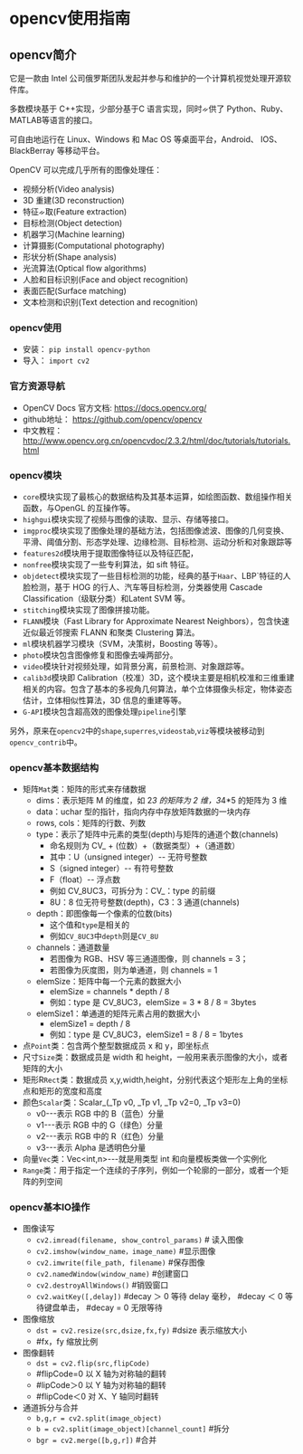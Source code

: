 # opencv使用指南

## opencv简介

它是一款由 Intel 公司俄罗斯团队发起并参与和维护的一个计算机视觉处理开源软件库。

多数模块基于 C++实现，少部分基于C 语言实现，同时ᨀ供了 Python、Ruby、MATLAB等语言的接口。

可自由地运行在 Linux、Windows 和 Mac OS 等桌面平台，Android、 IOS、BlackBerray 等移动平台。

OpenCV 可以完成几乎所有的图像处理任：

- 视频分析(Video analysis)
- 3D 重建(3D reconstruction)
- 特征ᨀ取(Feature extraction)
- 目标检测(Object detection)
- 机器学习(Machine learning)
- 计算摄影(Computational photography)
- 形状分析(Shape analysis)
- 光流算法(Optical flow algorithms)
- 人脸和目标识别(Face and object recognition)
- 表面匹配(Surface matching)
- 文本检测和识别(Text detection and recognition)

### opencv使用

- 安装： `pip install opencv-python`
- 导入： `import cv2`

### 官方资源导航

- OpenCV Docs 官方文档: <https://docs.opencv.org/>
- github地址： <https://github.com/opencv/opencv>
- 中文教程：<http://www.opencv.org.cn/opencvdoc/2.3.2/html/doc/tutorials/tutorials.html>

### opencv模块

- `core`模块实现了最核心的数据结构及其基本运算，如绘图函数、数组操作相关函数，与OpenGL 的互操作等。
- `highgui`模块实现了视频与图像的读取、显示、存储等接口。
- `imgproc`模块实现了图像处理的基础方法，包括图像滤波、图像的几何变换、平滑、阈值分割、形态学处理、边缘检测、目标检测、运动分析和对象跟踪等
- `features2d`模块用于提取图像特征以及特征匹配，
- `nonfree`模块实现了一些专利算法，如 sift 特征。
- `objdetect`模块实现了一些目标检测的功能，经典的基于`Haar`、LBP`特征的人脸检测，基于 HOG 的行人、汽车等目标检测，分类器使用 Cascade Classification（级联分类）和Latent SVM 等。
- `stitching`模块实现了图像拼接功能。
- `FLANN`模块（Fast Library for Approximate Nearest Neighbors），包含快速近似最近邻搜索 FLANN 和聚类 Clustering 算法。
- `ml`模块机器学习模块（SVM，决策树，Boosting 等等）。
- `photo`模块包含图像修复和图像去噪两部分。
- `video`模块针对视频处理，如背景分离，前景检测、对象跟踪等。
- `calib3d`模块即 Calibration（校准）3D，这个模块主要是相机校准和三维重建相关的内容。包含了基本的多视角几何算法，单个立体摄像头标定，物体姿态估计，立体相似性算法，3D 信息的重建等等。
- `G-API`模块包含超高效的图像处理`pipeline`引擎

另外，原来在`opencv2`中的`shape`,`superres`,`videostab`,`viz`等模块被移动到`opencv_contrib`中。

### opencv基本数据结构

- 矩阵`Mat`类：矩阵的形式来存储数据
  - dims：表示矩阵 M 的维度，如 2*3 的矩阵为 2 维，3*4*5 的矩阵为 3 维
  - data：uchar 型的指针，指向内存中存放矩阵数据的一块内存
  - rows, cols：矩阵的行数、列数
  - type：表示了矩阵中元素的类型(depth)与矩阵的通道个数(channels)
    - 命名规则为 CV_ + (位数）+（数据类型）+（通道数）
    - 其中：U（unsigned integer）-- 无符号整数
    - S（signed integer）-- 有符号整数
    - F（float）-- 浮点数
    - 例如 CV_8UC3，可拆分为：CV_：type 的前缀
    - 8U：8 位无符号整数(depth)，C3：3 通道(channels)
  - depth：即图像每一个像素的位数(bits)
    - 这个值和`type`是相关的
    - 例如`CV_8UC3`中`depth`则是`CV_8U`
  - channels：通道数量
    - 若图像为 RGB、HSV 等三通道图像，则 channels = 3；
    - 若图像为灰度图，则为单通道，则 channels = 1
  - elemSize：矩阵中每一个元素的数据大小
    - elemSize = channels * depth / 8
    - 例如：type 是 CV_8UC3，elemSize = 3 * 8 / 8 = 3bytes
  - elemSize1：单通道的矩阵元素占用的数据大小
    - elemSize1 = depth / 8
    - 例如：type 是 CV_8UC3，elemSize1 = 8 / 8 = 1bytes
- 点`Point`类：包含两个整型数据成员 x 和 y，即坐标点
- 尺寸`Size`类：数据成员是 width 和 height，一般用来表示图像的大小，或者矩阵的大小
- 矩形R`Rect`类：数据成员 x,y,width,height，分别代表这个矩形左上角的坐标点和矩形的宽度和高度
- 颜色`Scalar`类：Scalar_(_Tp v0, _Tp v1, _Tp v2=0, _Tp v3=0)
  - v0---表示 RGB 中的 B（蓝色）分量
  - v1---表示 RGB 中的 G（绿色）分量
  - v2---表示 RGB 中的 R（红色）分量
  - v3---表示 Alpha 是透明色分量
- 向量`Vec`类：Vec<int,n>---就是用类型 int 和向量模板类做一个实例化
- `Range`类：用于指定一个连续的子序列，例如一个轮廓的一部分，或者一个矩阵的列空间

### opencv基本IO操作

- 图像读写
  - `cv2.imread(filename, show_control_params)` # 读入图像
  - `cv2.imshow(window_name，image_name)` #显示图像
  - `cv2.imwrite(file_path, filename)` #保存图像
  - `cv2.namedWindow(window_name)` #创建窗口
  - `cv2.destroyAllWindows()` #销毁窗口
  - `cv2.waitKey([,delay])` #decay ＞ 0 等待 delay 毫秒， #decay ＜ 0 等待键盘单击， #decay = 0 无限等待
- 图像缩放
  - `dst = cv2.resize(src,dsize,fx,fy)` #dsize 表示缩放大小
  - #fx，fy 缩放比例
- 图像翻转
  - `dst = cv2.flip(src,flipCode)`
  - #flipCode=0 以 X 轴为对称轴的翻转
  - #lipCode＞0 以 Y 轴为对称轴的翻转
  - #flipCode＜0 对 X、Y 轴同时翻转
- 通道拆分与合并
  - `b,g,r = cv2.split(image_object)`
  - `b = cv2.split(image_object)[channel_count]` #拆分
  - `bgr = cv2.merge([b,g,r])` #合并
